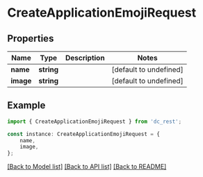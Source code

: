 # CreateApplicationEmojiRequest


## Properties

Name | Type | Description | Notes
------------ | ------------- | ------------- | -------------
**name** | **string** |  | [default to undefined]
**image** | **string** |  | [default to undefined]

## Example

```typescript
import { CreateApplicationEmojiRequest } from 'dc_rest';

const instance: CreateApplicationEmojiRequest = {
    name,
    image,
};
```

[[Back to Model list]](../README.md#documentation-for-models) [[Back to API list]](../README.md#documentation-for-api-endpoints) [[Back to README]](../README.md)
